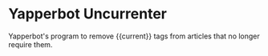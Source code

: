 # Yapperbot Uncurrenter
Yapperbot's program to remove {{current}} tags from articles that no longer require them.
